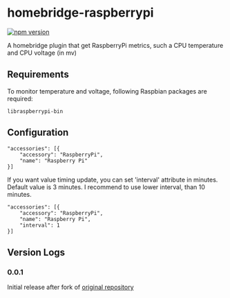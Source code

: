 # homebridge-raspberrypi

[![npm version](https://badge.fury.io/js/homebridge-raspberrypi.svg)](https://badge.fury.io/js/homebridge-raspberrypi)

A homebridge plugin that get RaspberryPi metrics, such a CPU temperature and CPU voltage (in mv)

## Requirements

To monitor temperature and voltage, following Raspbian packages are required:
```
libraspberrypi-bin
```

## Configuration
```
"accessories": [{
    "accessory": "RaspberryPi",
    "name": "Raspberry Pi"
}]
```
If you want value timing update, you can set 'interval' attribute in minutes. Default value is 3 minutes.
I recommend to use lower interval, than 10 minutes.

```
"accessories": [{
    "accessory": "RaspberryPi",
    "name": "Raspberry Pi",
    "interval": 1
}]
```

## Version Logs
### 0.0.1
Initial release after fork of [original repository](https://github.com/YinHangCode/homebridge-raspberrypi-temperature)
